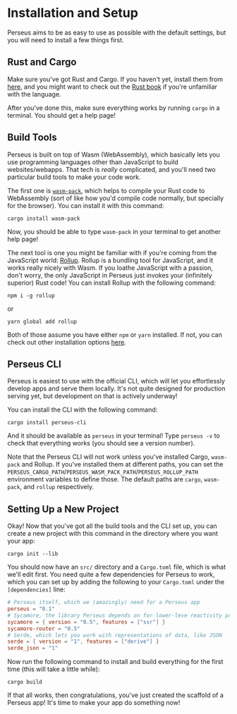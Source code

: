 # Installation and Setup

Perseus aims to be as easy to use as possible with the default settings, but you will need to install a few things first.

## Rust and Cargo

Make sure you've got Rust and Cargo. If you haven't yet, install them from [here](https://doc.rust-lang.org/stable/book/ch01-01-installation.html), and you might want to check out the [Rust book](https://doc.rust-lang.org/book) if you're unfamiliar with the language.

After you've done this, make sure everything works by running `cargo` in a terminal. You should get a help page!

## Build Tools

Perseus is built on top of Wasm (WebAssembly), which basically lets you use programming languages other than JavaScript to build websites/webapps. That tech is _really_ complicated, and you'll need two particular build tools to make your code work.

The first one is [`wasm-pack`](), which helps to compile your Rust code to WebAssembly (sort of like how you'd compile code normally, but specially for the browser). You can install it with this command:

```
cargo install wasm-pack
```

Now, you should be able to type `wasm-pack` in your terminal to get another help page!

The next tool is one you might be familiar with if you're coming from the JavaScript world: [Rollup](https://rollupjs.org). Rollup is a bundling tool for JavaScript, and it works really nicely with Wasm. If you loathe JavaScript with a passion, don't worry, the only JavaScript in Perseus just invokes your (infinitely superior) Rust code! You can install Rollup with the following command:

```
npm i -g rollup
```

or

```
yarn global add rollup
```

Both of those assume you have either `npm` or `yarn` installed. If not, you can check out other installation options [here](https://rollupjs.org/guide/en/#installation).

## Perseus CLI

Perseus is easiest to use with the official CLI, which will let you effortlessly develop apps and serve them locally. It's not quite designed for production serving yet, but development on that is actively underway!

You can install the CLI with the following command:

```
cargo install perseus-cli
```

And it should be available as `perseus` in your terminal! Type `perseus -v` to check that everything works (you should see a version number).

Note that the Perseus CLI will not work unless you've installed Cargo, `wasm-pack` and Rollup. If you've installed them at different paths, you can set the `PERSEUS_CARGO_PATH`/`PERSEUS_WASM_PACK_PATH`/`PERSEUS_ROLLUP_PATH` environment variables to define those. The default paths are `cargo`, `wasm-pack`, and `rollup` respectively.

## Setting Up a New Project

Okay! Now that you've got all the build tools and the CLI set up, you can create a new project with this command in the directory where you want your app:

```
cargo init --lib
```

You should now have an `src/` directory and a `Cargo.toml` file, which is what we'll edit first. You need quite a few dependencies for Perseus to work, which you can set up by adding the following to your `Cargo.toml` under the `[dependencies]` line:

```toml
# Perseus itself, which we (amazingly) need for a Perseus app
perseus = "0.1"
# Sycamore, the library Perseus depends on for lower-leve reactivity primitivity
sycamore = { version = "0.5", features = ["ssr"] }
sycamore-router = "0.5"
# Serde, which lets you work with representations of data, like JSON
serde = { version = "1", features = ["derive"] }
serde_json = "1"
```

Now run the following command to install and build everything for the first time (this will take a little while):

```
cargo build
```

If that all works, then congratulations, you've just created the scaffold of a Perseus app! It's time to make your app do something now!
